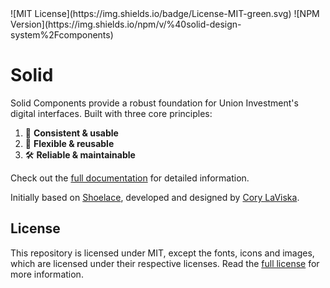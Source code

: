 <div class="flex gap-2">
  ![MIT License](https://img.shields.io/badge/License-MIT-green.svg)
  ![NPM Version](https://img.shields.io/npm/v/%40solid-design-system%2Fcomponents)
</div>

# Solid

Solid Components provide a robust foundation for Union Investment's digital interfaces. Built with three core principles:

1. 🌟 **Consistent & usable**
2. 🧩 **Flexible & reusable**
3. 🛠️ **Reliable & maintainable**

Check out the [full documentation](https://solid-design-system.fe.union-investment.de/x.x.x/storybook/) for detailed information.

Initially based on [Shoelace](https://shoelace.style), developed and designed by [Cory LaViska](https://twitter.com/claviska).

## License

This repository is licensed under MIT, except the fonts, icons and images, which are licensed under their respective licenses. Read the [full license](LICENSE.md) for more information.
